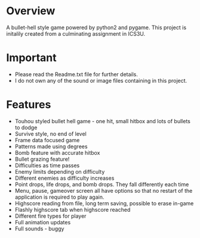 # Overview
A bullet-hell style game powered by python2 and pygame. This project is initalily created from a culminating assignment in ICS3U.

# Important
+ Please read the Readme.txt file for further details.
+ I do not own any of the sound or image files containing in this project.

# Features
- Touhou styled bullet hell game - one hit, small hitbox and lots of bullets to dodge
- Survive style, no end of level
- Frame data focused game
- Patterns made using degrees
- Bomb feature with accurate hitbox
- Bullet grazing feature!
- Difficulties as time passes
- Enemy limits depending on difficulty
- Different enemies as difficulty increases
- Point drops, life drops, and bomb drops. They fall differently each time
- Menu, pause, gameover screen all have options so that no 
  restart of the application is required to play again.
- Highscore reading from file, long term saving, possible to erase in-game
- Flashly highscore tab when highscore reached
- Different fire types for player
- Full animation updates
- Full sounds - buggy 

